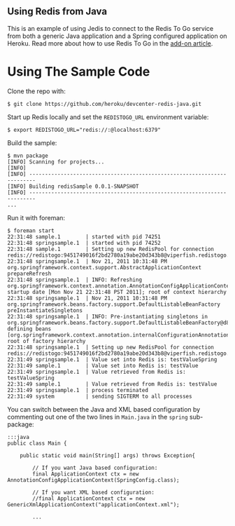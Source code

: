 ## Using Redis from Java

This is an example of using Jedis to connect to the Redis To Go service from both a generic Java application and a Spring configured application on Heroku. Read more about how to use Redis To Go in the [add-on article](http://devcenter.heroku.com/articles/redistogo).

# Using The Sample Code

Clone the repo with:

    $ git clone https://github.com/heroku/devcenter-redis-java.git

Start up Redis locally and set the `REDISTOGO_URL` environment variable:

    $ export REDISTOGO_URL="redis://:@localhost:6379"

Build the sample:

    $ mvn package
    [INFO] Scanning for projects...
    [INFO]                                                                         
    [INFO] ------------------------------------------------------------------------
    [INFO] Building redisSample 0.0.1-SNAPSHOT
    [INFO] ------------------------------------------------------------------------
    ...

Run it with foreman:

    $ foreman start
    22:31:48 sample.1        | started with pid 74251
    22:31:48 springsample.1  | started with pid 74252
    22:31:48 sample.1        | Setting up new RedisPool for connection redis://redistogo:9451749016f2bd2780a19abe20d343b8@viperfish.redistogo.com:9411/
    22:31:48 springsample.1  | Nov 21, 2011 10:31:48 PM org.springframework.context.support.AbstractApplicationContext prepareRefresh
    22:31:48 springsample.1  | INFO: Refreshing org.springframework.context.annotation.AnnotationConfigApplicationContext@95c083: startup date [Mon Nov 21 22:31:48 PST 2011]; root of context hierarchy
    22:31:48 springsample.1  | Nov 21, 2011 10:31:48 PM org.springframework.beans.factory.support.DefaultListableBeanFactory preInstantiateSingletons
    22:31:48 springsample.1  | INFO: Pre-instantiating singletons in org.springframework.beans.factory.support.DefaultListableBeanFactory@d8d9850: defining beans [org.springframework.context.annotation.internalConfigurationAnnotationProcessor,org.springframework.context.annotation.internalAutowiredAnnotationProcessor,org.springframework.context.annotation.internalRequiredAnnotationProcessor,org.springframework.context.annotation.internalCommonAnnotationProcessor,springConfig,getJedisPool]; root of factory hierarchy
    22:31:48 springsample.1  | Setting up new RedisPool for connection redis://redistogo:9451749016f2bd2780a19abe20d343b8@viperfish.redistogo.com:9411/
    22:31:49 springsample.1  | Value set into Redis is: testValueSpring
    22:31:49 sample.1        | Value set into Redis is: testValue
    22:31:49 springsample.1  | Value retrieved from Redis is: testValueSpring
    22:31:49 sample.1        | Value retrieved from Redis is: testValue
    22:31:49 springsample.1  | process terminated
    22:31:49 system          | sending SIGTERM to all processes


You can switch between the Java and XML based configuration by commenting out one of the two lines in `Main.java` in the `spring` sub-package:

    :::java
    public class Main {

        public static void main(String[] args) throws Exception{

            // If you want Java based configuration:
    		final ApplicationContext ctx = new AnnotationConfigApplicationContext(SpringConfig.class);
    	
    		// If you want XML based configuration:
    		//final ApplicationContext ctx = new GenericXmlApplicationContext("applicationContext.xml");
        
            ...


